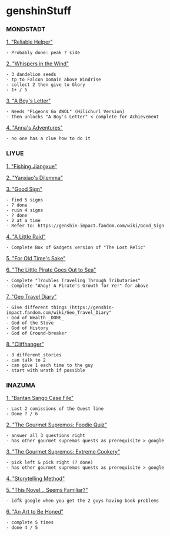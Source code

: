 # genshinStuff </h1>

<h3>MONDSTADT</h3>


<ins>1.  "Reliable Helper"</ins>

	- Probably done: peak ? side

<ins>2.  "Whispers in the Wind" </ins>

	- 3 dandelion seeds
	- tp to Falcon Domain above Windrise
	- collect 2 then give to Glory
	- 1+ / 5

<ins>3.	"A Boy's Letter"</ins>

	- Needs "Pigeons Go AWOL" (Hilichurl Version)
	- Then unlocks "A Boy's Letter" < complete for Achievement
	
<ins>4.	"Anna's Adventures"</ins>

	- no one has a clue how to do it
	
	
<h3>LIYUE</h3>


<ins>1.  "Fishing Jiangxue"</ins>

<ins>2.	"Yanxiao's Dilemma"</ins>

<ins>3.	"Good Sign"</ins>

	- find 5 signs
	- ? done
	- ruin 4 signs
	- ? done
	- 2 at a time
	- Refer to: https://genshin-impact.fandom.com/wiki/Good_Sign
	
<ins>4.	"A Little Raid"</ins>

	- Complete Box of Gadgets version of "The Lost Relic"
	
<ins>5.	"For Old Time's Sake"</ins>


<ins>6.	"The Little Pirate Goes Out to Sea"<ins>

	- Complete "Troubles Traveling Through Tributaries"
	- Complete "Ahoy! A Pirate's Growth for Ye!" for above
	
<ins>7.	"Geo Travel Diary"</ins>

	- Give different things (https://genshin-impact.fandom.com/wiki/Geo_Travel_Diary"
	- God of Wealth _DONE_
	- God of the Stove
	- God of History
	- God of Ground-breaker

<ins>8.	"Cliffhanger"</ins>

	- 3 different stories
	- can talk to 2 
	- can give 1 each time to the guy
	- start with wrath if possible


<h3>INAZUMA</h3>


<ins>1.	"Bantan Sango Case File"</ins>

	- Last 2 comissions of the Quest line
	- Done ? / 6
	
<ins>2.	"The Gourmet Supremos: Foodie Quiz"</ins>

	- answer all 3 questions right
	- has other gourmet supremos quests as prerequisite > google
	
<ins>3.	"The Gourmet Supremos: Extreme Cookery"</ins>

	- pick left & pick right (? done)
	- has other gourmet supremos quests as prerequisite > google

<ins>4.	"Storytelling Method"</ins>
	
<ins>5.	"This Novel... Seems Familiar?"</ins>

	- idfk google when you get the 2 guys having book problems

<ins>6.	"An Art to Be Honed"</ins>

	- complete 5 times
	- done 4 / 5

